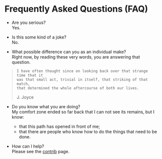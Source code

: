 # Frequently Asked Questions (FAQ)

* Are you serious?
<br>Yes.

* Is this some kind of a joke?
<br>No.

* What possible difference can you as an individual make?
<br>Right now, by reading these very words, you are answering that question.
>```
>I have often thought since on looking back over that strange time that it
>was that small act, trivial in itself, that striking of that match,
>that determined the whole aftercourse of both our lives.
>```
> J. Joyce

* Do you know what you are doing?
<br>My comfort zone ended so far back that I can not see its remains, but I know:
    * that this path has opened in front of me;
    * that there are people who know how to do the things that need to be done.

* How can I help?
<br>Please see the
[contrib](https://github.com/tin-feather/TheTinFeather/blob/master/CONTRIB.md) page.


